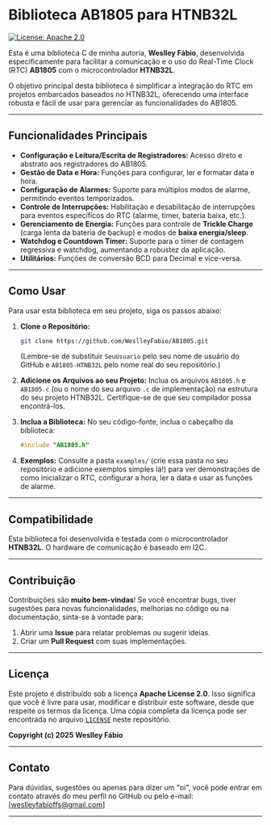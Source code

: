 # Biblioteca AB1805 para HTNB32L

[![License: Apache 2.0](https://img.shields.io/badge/License-Apache%202.0-blue.svg)](https://opensource.org/licenses/Apache-2.0)

Esta é uma biblioteca C de minha autoria, **Weslley Fábio**, desenvolvida especificamente para facilitar a comunicação e o uso do Real-Time Clock (RTC) **AB1805** com o microcontrolador **HTNB32L**.

O objetivo principal desta biblioteca é simplificar a integração do RTC em projetos embarcados baseados no HTNB32L, oferecendo uma interface robusta e fácil de usar para gerenciar as funcionalidades do AB1805.

---

## Funcionalidades Principais

* **Configuração e Leitura/Escrita de Registradores:** Acesso direto e abstrato aos registradores do AB1805.
* **Gestão de Data e Hora:** Funções para configurar, ler e formatar data e hora.
* **Configuração de Alarmes:** Suporte para múltiplos modos de alarme, permitindo eventos temporizados.
* **Controle de Interrupções:** Habilitação e desabilitação de interrupções para eventos específicos do RTC (alarme, timer, bateria baixa, etc.).
* **Gerenciamento de Energia:** Funções para controle de **Trickle Charge** (carga lenta da bateria de backup) e modos de **baixa energia/sleep**.
* **Watchdog e Countdown Timer:** Suporte para o timer de contagem regressiva e watchdog, aumentando a robustez da aplicação.
* **Utilitários:** Funções de conversão BCD para Decimal e vice-versa.

---

## Como Usar

Para usar esta biblioteca em seu projeto, siga os passos abaixo:

1.  **Clone o Repositório:**
    ```bash
    git clone https://github.com/WeslleyFabio/AB1805.git
    ```
    (Lembre-se de substituir `SeuUsuario` pelo seu nome de usuário do GitHub e `AB1805-HTNB32L` pelo nome real do seu repositório.)

2.  **Adicione os Arquivos ao seu Projeto:**
    Inclua os arquivos `AB1805.h` e `AB1805.c` (ou o nome do seu arquivo `.c` de implementação) na estrutura do seu projeto HTNB32L. Certifique-se de que seu compilador possa encontrá-los.

3.  **Inclua a Biblioteca:**
    No seu código-fonte, inclua o cabeçalho da biblioteca:
    ```c
    #include "AB1805.h"
    ```

4.  **Exemplos:**
    Consulte a pasta `examples/` (crie essa pasta no seu repositório e adicione exemplos simples lá!) para ver demonstrações de como inicializar o RTC, configurar a hora, ler a data e usar as funções de alarme.

---

## Compatibilidade

Esta biblioteca foi desenvolvida e testada com o microcontrolador **HTNB32L**. O hardware de comunicação é baseado em I2C.

---

## Contribuição

Contribuições são **muito bem-vindas**! Se você encontrar bugs, tiver sugestões para novas funcionalidades, melhorias no código ou na documentação, sinta-se à vontade para:

1.  Abrir uma **Issue** para relatar problemas ou sugerir ideias.
2.  Criar um **Pull Request** com suas implementações.

---

## Licença

Este projeto é distribuído sob a licença **Apache License 2.0**. Isso significa que você é livre para usar, modificar e distribuir este software, desde que respeite os termos da licença. Uma cópia completa da licença pode ser encontrada no arquivo [`LICENSE`](LICENSE) neste repositório.

**Copyright (c) 2025 Weslley Fábio**

---

## Contato

Para dúvidas, sugestões ou apenas para dizer um "oi", você pode entrar em contato através do meu perfil no GitHub ou pelo e-mail: [weslleyfabioffs@gmail.com]

---
